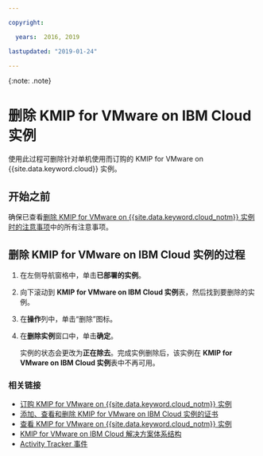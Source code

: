 ```yaml
---

copyright:

  years:  2016, 2019

lastupdated: "2019-01-24"

---
```


{:note: .note}

# 删除 KMIP for VMware on IBM Cloud 实例

使用此过程可删除针对单机使用而订购的 KMIP for VMware on {{site.data.keyword.cloud}} 实例。

## 开始之前

确保已查看[删除 KMIP for VMware on {{site.data.keyword.cloud_notm}} 实例时的注意事项](/docs/services/vmwaresolutions/services/kmip_standalone_considerations.html)中的所有注意事项。

## 删除 KMIP for VMware on IBM Cloud 实例的过程

1. 在左侧导航窗格中，单击**已部署的实例**。
2. 向下滚动到 **KMIP for VMware on IBM Cloud 实例**表，然后找到要删除的实例。
3. 在**操作**列中，单击“删除”图标。
4. 在**删除实例**窗口中，单击**确定**。
   
   实例的状态会更改为**正在除去**。完成实例删除后，该实例在 **KMIP for VMware on IBM Cloud 实例**表中不再可用。

### 相关链接

* [订购 KMIP for VMware on {{site.data.keyword.cloud_notm}} 实例](/docs/services/vmwaresolutions/services/kmip_standalone_ordering.html)
* [添加、查看和删除 KMIP for VMware on IBM Cloud 实例的证书](/docs/services/vmwaresolutions/services/kmip_standalone_addingdeletingcert.html)
* [查看 KMIP for VMware on {{site.data.keyword.cloud_notm}} 实例](/docs/services/vmwaresolutions/services/kmip_standalone_viewing.html)
* [KMIP for VMware on IBM Cloud 解决方案体系结构](/docs/services/vmwaresolutions/archiref/kmip/overview.html)
* [Activity Tracker 事件](/docs/services/vmwaresolutions/vmonic/at-events.html)
